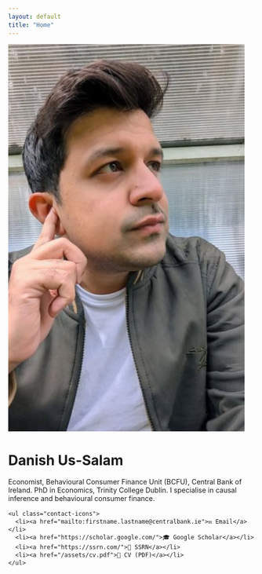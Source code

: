 ```yaml
---
layout: default
title: "Home"
---
```


<div class="about-section">
  <div class="profile-pic">
    <img src="/assets/profile.jpg" alt="Danish Us-Salam" />
  </div>
  <div class="bio">
    <h1>Danish Us-Salam</h1>
    <p>
      Economist, Behavioural Consumer Finance Unit (BCFU), Central Bank of Ireland.  
      PhD in Economics, Trinity College Dublin. I specialise in causal inference and behavioural consumer finance.
    </p>

    <ul class="contact-icons">
      <li><a href="mailto:firstname.lastname@centralbank.ie">✉️ Email</a></li>
      <li><a href="https://scholar.google.com/">🎓 Google Scholar</a></li>
      <li><a href="https://ssrn.com/">📄 SSRN</a></li>
      <li><a href="/assets/cv.pdf">📑 CV (PDF)</a></li>
    </ul>
  </div>
</div>
